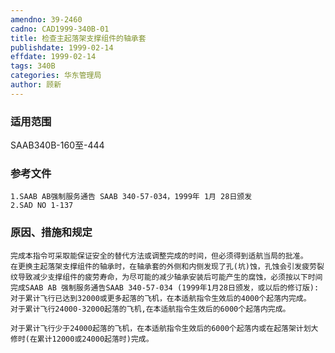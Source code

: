 ```yaml
---
amendno: 39-2460  
cadno: CAD1999-340B-01  
title: 检查主起落架支撑组件的轴承套  
publishdate: 1999-02-14  
effdate: 1999-02-14  
tags: 340B  
categories: 华东管理局  
author: 顾新  
---
```

  
### 适用范围  
SAAB340B-160至-444  
  
<!--more-->  
### 参考文件  
    1.SAAB AB强制服务通告 SAAB 340-57-034，1999年 1月 28日颁发  
    2.SAD NO 1-137  
  
### 原因、措施和规定  
    完成本指令可采取能保证安全的替代方法或调整完成的时间，但必须得到适航当局的批准。  
    在更换主起落架支撑组件的轴承时，在轴承套的外侧和内侧发现了孔(坑)蚀，孔蚀会引发疲劳裂纹导致减少支撑组件的疲劳寿命，为尽可能的减少轴承安装后可能产生的腐蚀，必须按以下时间完成SAAB AB 强制服务通告SAAB 340-57-034 (1999年1月28日颁发，或以后的修订版):  
    对于累计飞行已达到32000或更多起落的飞机，在本适航指令生效后的4000个起落内完成。  
    对于累计飞行24000-32000起落的飞机,在本适航指令生效后的6000个起落内完成。  
  
    对于累计飞行少于24000起落的飞机，在本适航指令生效后的6000个起落内或在起落架计划大修时(在累计12000或24000起落时)完成。  
